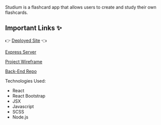 
Studium is a flashcard app that allows users to create and study their own flashcards. 


## Important Links ✨
👉 [Deployed Site](https://sarambru.github.io/Flashcard-Client/) 👈

[Express Server](https://pure-reef-42628.herokuapp.com/)

[Project Wireframe](https://docs.google.com/presentation/d/1SZfV2ROcyzpptTdPFad_WHqUL84bRRWEeTxKx6Fo4IU/edit#slide=id.g117fdf43f93_0_0)


[Back-End Repo](https://github.com/Sarambru/Flashcard-Project)


Technologies Used:

* React
* React Bootstrap
* JSX
* Javascript
* SCSS
* Node.js
  

